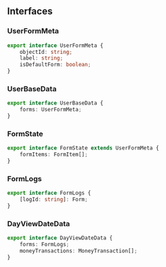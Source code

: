 ## Interfaces

### UserFormMeta

```ts
export interface UserFormMeta {
	objectId: string;
	label: string;
	isDefaultForm: boolean;
}
```

### UserBaseData

```ts
export interface UserBaseData {
	forms: UserFormMeta;
}
```

### FormState

```ts
export interface FormState extends UserFormMeta {
	formItems: FormItem[];
}
```

### FormLogs

```ts
export interface FormLogs {
	[logId: string]: Form;
}
```

### DayViewDateData

```ts
export interface DayViewDateData {
	forms: FormLogs;
	moneyTransactions: MoneyTransaction[];
}
```
